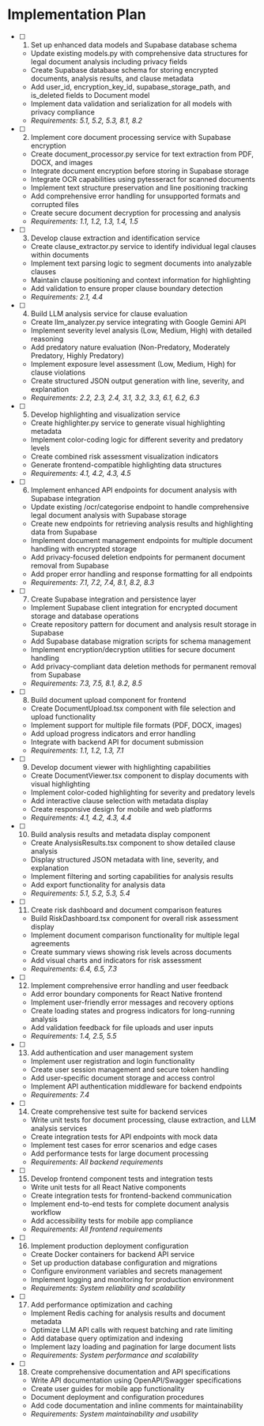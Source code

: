# Implementation Plan

- [ ] 1. Set up enhanced data models and Supabase database schema
  - Update existing models.py with comprehensive data structures for legal document analysis including privacy fields
  - Create Supabase database schema for storing encrypted documents, analysis results, and clause metadata
  - Add user_id, encryption_key_id, supabase_storage_path, and is_deleted fields to Document model
  - Implement data validation and serialization for all models with privacy compliance
  - _Requirements: 5.1, 5.2, 5.3, 8.1, 8.2_

- [ ] 2. Implement core document processing service with Supabase encryption
  - Create document_processor.py service for text extraction from PDF, DOCX, and images
  - Integrate document encryption before storing in Supabase storage
  - Integrate OCR capabilities using pytesseract for scanned documents
  - Implement text structure preservation and line positioning tracking
  - Add comprehensive error handling for unsupported formats and corrupted files
  - Create secure document decryption for processing and analysis
  - _Requirements: 1.1, 1.2, 1.3, 1.4, 1.5_

- [ ] 3. Develop clause extraction and identification service
  - Create clause_extractor.py service to identify individual legal clauses within documents
  - Implement text parsing logic to segment documents into analyzable clauses
  - Maintain clause positioning and context information for highlighting
  - Add validation to ensure proper clause boundary detection
  - _Requirements: 2.1, 4.4_

- [ ] 4. Build LLM analysis service for clause evaluation
  - Create llm_analyzer.py service integrating with Google Gemini API
  - Implement severity level analysis (Low, Medium, High) with detailed reasoning
  - Add predatory nature evaluation (Non-Predatory, Moderately Predatory, Highly Predatory)
  - Implement exposure level assessment (Low, Medium, High) for clause violations
  - Create structured JSON output generation with line, severity, and explanation
  - _Requirements: 2.2, 2.3, 2.4, 3.1, 3.2, 3.3, 6.1, 6.2, 6.3_

- [ ] 5. Develop highlighting and visualization service
  - Create highlighter.py service to generate visual highlighting metadata
  - Implement color-coding logic for different severity and predatory levels
  - Create combined risk assessment visualization indicators
  - Generate frontend-compatible highlighting data structures
  - _Requirements: 4.1, 4.2, 4.3, 4.5_

- [ ] 6. Implement enhanced API endpoints for document analysis with Supabase integration
  - Update existing /ocr/categorise endpoint to handle comprehensive legal document analysis with Supabase storage
  - Create new endpoints for retrieving analysis results and highlighting data from Supabase
  - Implement document management endpoints for multiple document handling with encrypted storage
  - Add privacy-focused deletion endpoints for permanent document removal from Supabase
  - Add proper error handling and response formatting for all endpoints
  - _Requirements: 7.1, 7.2, 7.4, 8.1, 8.2, 8.3_

- [ ] 7. Create Supabase integration and persistence layer
  - Implement Supabase client integration for encrypted document storage and database operations
  - Create repository pattern for document and analysis result storage in Supabase
  - Add Supabase database migration scripts for schema management
  - Implement encryption/decryption utilities for secure document handling
  - Add privacy-compliant data deletion methods for permanent removal from Supabase
  - _Requirements: 7.3, 7.5, 8.1, 8.2, 8.5_

- [ ] 8. Build document upload component for frontend
  - Create DocumentUpload.tsx component with file selection and upload functionality
  - Implement support for multiple file formats (PDF, DOCX, images)
  - Add upload progress indicators and error handling
  - Integrate with backend API for document submission
  - _Requirements: 1.1, 1.2, 1.3, 7.1_

- [ ] 9. Develop document viewer with highlighting capabilities
  - Create DocumentViewer.tsx component to display documents with visual highlighting
  - Implement color-coded highlighting for severity and predatory levels
  - Add interactive clause selection with metadata display
  - Create responsive design for mobile and web platforms
  - _Requirements: 4.1, 4.2, 4.3, 4.4_

- [ ] 10. Build analysis results and metadata display component
  - Create AnalysisResults.tsx component to show detailed clause analysis
  - Display structured JSON metadata with line, severity, and explanation
  - Implement filtering and sorting capabilities for analysis results
  - Add export functionality for analysis data
  - _Requirements: 5.1, 5.2, 5.3, 5.4_

- [ ] 11. Create risk dashboard and document comparison features
  - Build RiskDashboard.tsx component for overall risk assessment display
  - Implement document comparison functionality for multiple legal agreements
  - Create summary views showing risk levels across documents
  - Add visual charts and indicators for risk assessment
  - _Requirements: 6.4, 6.5, 7.3_

- [ ] 12. Implement comprehensive error handling and user feedback
  - Add error boundary components for React Native frontend
  - Implement user-friendly error messages and recovery options
  - Create loading states and progress indicators for long-running analysis
  - Add validation feedback for file uploads and user inputs
  - _Requirements: 1.4, 2.5, 5.5_

- [ ] 13. Add authentication and user management system
  - Implement user registration and login functionality
  - Create user session management and secure token handling
  - Add user-specific document storage and access control
  - Implement API authentication middleware for backend endpoints
  - _Requirements: 7.4_

- [ ] 14. Create comprehensive test suite for backend services
  - Write unit tests for document processing, clause extraction, and LLM analysis services
  - Create integration tests for API endpoints with mock data
  - Implement test cases for error scenarios and edge cases
  - Add performance tests for large document processing
  - _Requirements: All backend requirements_

- [ ] 15. Develop frontend component tests and integration tests
  - Write unit tests for all React Native components
  - Create integration tests for frontend-backend communication
  - Implement end-to-end tests for complete document analysis workflow
  - Add accessibility tests for mobile app compliance
  - _Requirements: All frontend requirements_

- [ ] 16. Implement production deployment configuration
  - Create Docker containers for backend API service
  - Set up production database configuration and migrations
  - Configure environment variables and secrets management
  - Implement logging and monitoring for production environment
  - _Requirements: System reliability and scalability_

- [ ] 17. Add performance optimization and caching
  - Implement Redis caching for analysis results and document metadata
  - Optimize LLM API calls with request batching and rate limiting
  - Add database query optimization and indexing
  - Implement lazy loading and pagination for large document lists
  - _Requirements: System performance and scalability_

- [ ] 18. Create comprehensive documentation and API specifications
  - Write API documentation using OpenAPI/Swagger specifications
  - Create user guides for mobile app functionality
  - Document deployment and configuration procedures
  - Add code documentation and inline comments for maintainability
  - _Requirements: System maintainability and usability_